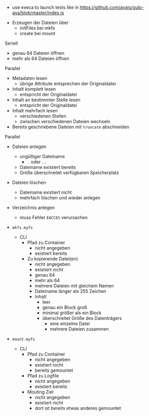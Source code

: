 * use execa to launch tests like in https://github.com/avajs/gulp-ava/blob/master/index.js

- Erzeugen der Dateien über
  - initFiles bei mkfs
  - create bei mount

Seriell
- genau 64 Dateien öffnen
- mehr als 64 Dateien öffnen

Parallel
- Metadaten lesen
  - übrige Attribute entsprechen der Originaldatei
- Inhalt komplett lesen
  - entspricht der Originaldatei
- Inhalt an bestimmter Stelle lesen
  - entspricht der Originaldatei
- Inhalt mehrfach lesen
  - verschiedenen Stellen
  - zwischen verschiedenen Dateien wechseln
- Bereits geschriebene Dateien mit `truncate` abschneiden

Parallel
- Dateien anlegen
  - ungültiger Dateiname
    - `.` oder `..`
  - Dateiname existiert bereits
  - Größe überschreitet verfügbaren Speicherplatz
- Dateien löschen
  - Dateiname existiert nicht
  - mehrfach löschen und wieder anlegen
- Verzeichnis anlegen
  - muss Fehler `EACCES` verursachen

- `mkfs.myfs`
  - CLI
    - Pfad zu Container
      - nicht angegeben
      - existiert bereits
    - Zu kopierende Datei(en)
      - nicht angegeben
      - existiert nicht
      - genau 64
      - mehr als 64
      - mehrere Dateien mit gleichem Namen
      - Dateiname länger als 255 Zeichen
      - Inhalt
        - leer
        - genau ein Block groß
        - minimal größer als ein Block
        - überschreitet Größe des Datenträgers
          - eine einzelne Datei
          - mehrere Dateien zusammen

- `mount.myfs`
  - CLI
    - Pfad zu Container
      - nicht angegeben
      - existiert nicht
      - bereits gemountet
    - Pfad zu Logfile
      - nicht angegeben
      - existiert bereits
    - Mouting Ziel
      - nicht angegeben
      - existiert nicht
      - dort ist bereits etwas anderes gemountet
